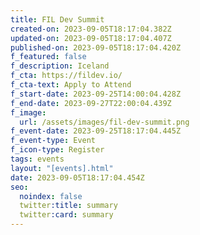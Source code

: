 ```yaml
---
title: FIL Dev Summit
created-on: 2023-09-05T18:17:04.382Z
updated-on: 2023-09-05T18:17:04.407Z
published-on: 2023-09-05T18:17:04.420Z
f_featured: false
f_description: Iceland
f_cta: https://fildev.io/
f_cta-text: Apply to Attend
f_start-date: 2023-09-25T14:00:04.428Z
f_end-date: 2023-09-27T22:00:04.439Z
f_image:
  url: /assets/images/fil-dev-summit.png
f_event-date: 2023-09-25T18:17:04.445Z
f_event-type: Event
f_icon-type: Register
tags: events
layout: "[events].html"
date: 2023-09-05T18:17:04.454Z
seo:
  noindex: false
  twitter:title: summary
  twitter:card: summary
---
```

